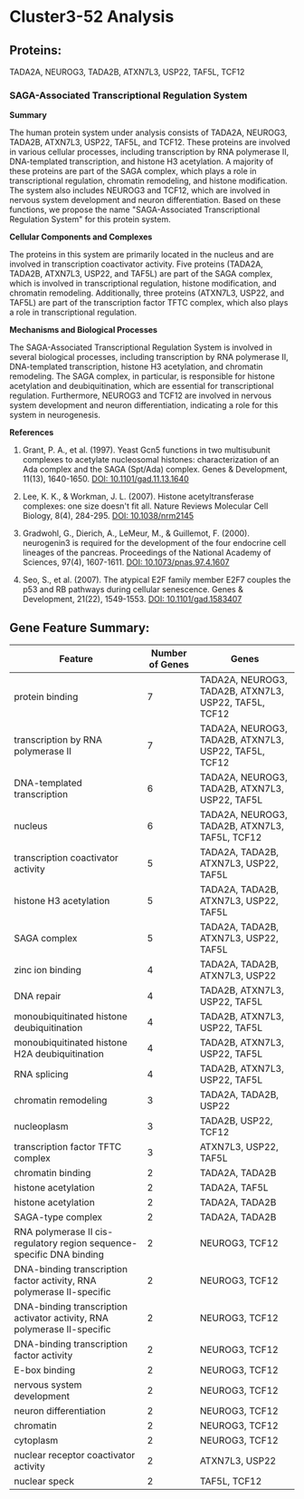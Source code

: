 # Cluster3-52 Analysis

## Proteins: 

TADA2A, NEUROG3, TADA2B, ATXN7L3, USP22, TAF5L, TCF12

### SAGA-Associated Transcriptional Regulation System

**Summary**

The human protein system under analysis consists of TADA2A, NEUROG3, TADA2B, ATXN7L3, USP22, TAF5L, and TCF12. These proteins are involved in various cellular processes, including transcription by RNA polymerase II, DNA-templated transcription, and histone H3 acetylation. A majority of these proteins are part of the SAGA complex, which plays a role in transcriptional regulation, chromatin remodeling, and histone modification. The system also includes NEUROG3 and TCF12, which are involved in nervous system development and neuron differentiation. Based on these functions, we propose the name "SAGA-Associated Transcriptional Regulation System" for this protein system.

**Cellular Components and Complexes**

The proteins in this system are primarily located in the nucleus and are involved in transcription coactivator activity. Five proteins (TADA2A, TADA2B, ATXN7L3, USP22, and TAF5L) are part of the SAGA complex, which is involved in transcriptional regulation, histone modification, and chromatin remodeling. Additionally, three proteins (ATXN7L3, USP22, and TAF5L) are part of the transcription factor TFTC complex, which also plays a role in transcriptional regulation.

**Mechanisms and Biological Processes**

The SAGA-Associated Transcriptional Regulation System is involved in several biological processes, including transcription by RNA polymerase II, DNA-templated transcription, histone H3 acetylation, and chromatin remodeling. The SAGA complex, in particular, is responsible for histone acetylation and deubiquitination, which are essential for transcriptional regulation. Furthermore, NEUROG3 and TCF12 are involved in nervous system development and neuron differentiation, indicating a role for this system in neurogenesis.

**References**

1. Grant, P. A., et al. (1997). Yeast Gcn5 functions in two multisubunit complexes to acetylate nucleosomal histones: characterization of an Ada complex and the SAGA (Spt/Ada) complex. Genes & Development, 11(13), 1640-1650. [DOI: 10.1101/gad.11.13.1640](https://doi.org/10.1101/gad.11.13.1640)

2. Lee, K. K., & Workman, J. L. (2007). Histone acetyltransferase complexes: one size doesn't fit all. Nature Reviews Molecular Cell Biology, 8(4), 284-295. [DOI: 10.1038/nrm2145](https://doi.org/10.1038/nrm2145)

3. Gradwohl, G., Dierich, A., LeMeur, M., & Guillemot, F. (2000). neurogenin3 is required for the development of the four endocrine cell lineages of the pancreas. Proceedings of the National Academy of Sciences, 97(4), 1607-1611. [DOI: 10.1073/pnas.97.4.1607](https://doi.org/10.1073/pnas.97.4.1607)

4. Seo, S., et al. (2007). The atypical E2F family member E2F7 couples the p53 and RB pathways during cellular senescence. Genes & Development, 21(22), 1549-1553. [DOI: 10.1101/gad.1583407](https://doi.org/10.1101/gad.1583407)

## Gene Feature Summary: 

| Feature | Number of Genes | Genes |
| --- | --- | --- |
| protein binding | 7 | TADA2A, NEUROG3, TADA2B, ATXN7L3, USP22, TAF5L, TCF12 |
|  transcription by RNA polymerase II | 7 | TADA2A, NEUROG3, TADA2B, ATXN7L3, USP22, TAF5L, TCF12 |
|  DNA-templated transcription | 6 | TADA2A, NEUROG3, TADA2B, ATXN7L3, USP22, TAF5L |
| nucleus | 6 | TADA2A, NEUROG3, TADA2B, ATXN7L3, TAF5L, TCF12 |
| transcription coactivator activity | 5 | TADA2A, TADA2B, ATXN7L3, USP22, TAF5L |
| histone H3 acetylation | 5 | TADA2A, TADA2B, ATXN7L3, USP22, TAF5L |
| SAGA complex | 5 | TADA2A, TADA2B, ATXN7L3, USP22, TAF5L |
| zinc ion binding | 4 | TADA2A, TADA2B, ATXN7L3, USP22 |
|  DNA repair | 4 | TADA2B, ATXN7L3, USP22, TAF5L |
| monoubiquitinated histone deubiquitination | 4 | TADA2B, ATXN7L3, USP22, TAF5L |
| monoubiquitinated histone H2A deubiquitination | 4 | TADA2B, ATXN7L3, USP22, TAF5L |
|  RNA splicing | 4 | TADA2B, ATXN7L3, USP22, TAF5L |
| chromatin remodeling | 3 | TADA2A, TADA2B, USP22 |
| nucleoplasm | 3 | TADA2B, USP22, TCF12 |
| transcription factor TFTC complex | 3 | ATXN7L3, USP22, TAF5L |
| chromatin binding | 2 | TADA2A, TADA2B |
| histone acetylation | 2 | TADA2A, TAF5L |
|  histone acetylation | 2 | TADA2A, TADA2B |
| SAGA-type complex | 2 | TADA2A, TADA2B |
| RNA polymerase II cis-regulatory region sequence-specific DNA binding | 2 | NEUROG3, TCF12 |
| DNA-binding transcription factor activity, RNA polymerase II-specific | 2 | NEUROG3, TCF12 |
| DNA-binding transcription activator activity, RNA polymerase II-specific | 2 | NEUROG3, TCF12 |
| DNA-binding transcription factor activity | 2 | NEUROG3, TCF12 |
| E-box binding | 2 | NEUROG3, TCF12 |
| nervous system development | 2 | NEUROG3, TCF12 |
|  neuron differentiation | 2 | NEUROG3, TCF12 |
| chromatin | 2 | NEUROG3, TCF12 |
| cytoplasm | 2 | NEUROG3, TCF12 |
| nuclear receptor coactivator activity | 2 | ATXN7L3, USP22 |
| nuclear speck | 2 | TAF5L, TCF12 |

